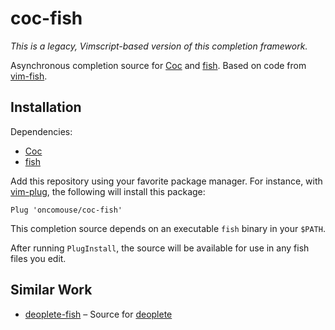 # coc-fish

*This is a legacy, Vimscript-based version of this completion framework.*

Asynchronous completion source for [Coc](https://github.com/neoclide/coc.nvim) and [fish](https://github.com/fish-shell/fish-shell). Based on code from [vim-fish](https://github.com/dag/vim-fish).

## Installation

Dependencies:

* [Coc](https://github.com/neoclide/coc.nvim)
* [fish](https://github.com/fish-shell/fish-shell)

Add this repository using your favorite package manager. For instance, with [vim-plug](https://github.com/junegunn/vim-plug), the following will install this package:

~~~vim
Plug 'oncomouse/coc-fish'
~~~

This completion source depends on an executable `fish` binary in your `$PATH`.

After running `PlugInstall`, the source will be available for use in any fish files you edit.

## Similar Work

* [deoplete-fish](https://github.com/ponko2/deoplete-fish) – Source for [deoplete](https://github.com/Shougo/deoplete)
